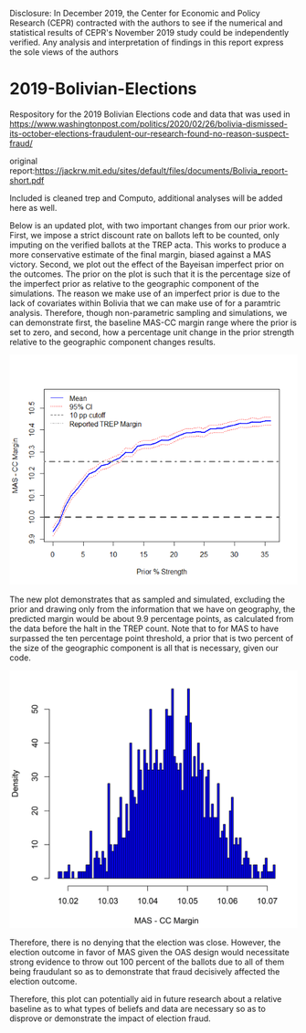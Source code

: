 Disclosure: In December 2019, the Center for Economic and Policy Research (CEPR) contracted with the authors
to see if the numerical and statistical results of CEPR's November 2019 study could be independently verified. Any
analysis and interpretation of findings in this report express the sole views of the authors

# 2019-Bolivian-Elections
Respository for the 2019 Bolivian Elections code and data that was used in https://www.washingtonpost.com/politics/2020/02/26/bolivia-dismissed-its-october-elections-fraudulent-our-research-found-no-reason-suspect-fraud/

original report:https://jackrw.mit.edu/sites/default/files/documents/Bolivia_report-short.pdf

Included is cleaned trep and Computo, additional analyses will be added here as well.

Below is an updated plot, with two important changes from our prior work. First, we impose a strict discount rate on ballots left to be counted, only imputing on the verified ballots at the TREP acta. This works to produce a more conservative estimate of the final margin, biased against a MAS victory. Second, we plot out the effect of the Bayeisan imperfect prior on the outcomes. The prior on the plot is such that it is the percentage size of the imperfect prior as relative to the geographic component of the simulations. The reason we make use of an imperfect prior is due to the lack of covariates within Bolivia that we can make use of for a paramtric analysis. Therefore, though non-parametric sampling and simulations, we can demonstrate first, the baseline MAS-CC margin range where the prior is set to zero, and second, how a percentage unit change in the prior strength relative to the geographic component changes results. 

![simulated bayes](https://raw.githubusercontent.com/jw2249a/2019-Bolivian-Elections/master/simulation_bayes_plot.png)

The new plot demonstrates that as sampled and simulated, excluding the prior and drawing only from the information that we have on geography, the predicted margin would be about 9.9 percentage points, as calculated from the data before the halt in the TREP count. Note that to for MAS to have surpassed the ten percentage point threshold, a prior that is two percent of the size of the geographic component is all that is necessary, given our code. 

![simulated bayes01](https://raw.githubusercontent.com/jw2249a/2019-Bolivian-Elections/master/bayes_plot0.02.jpg)

Therefore, there is no denying that the election was close. However, the election outcome in favor of MAS given the OAS design would necessitate strong evidence to throw out 100 percent of the ballots due to all of them being fraudulant so as to demonstrate that fraud decisively affected the election outcome. 

Therefore, this plot can potentially aid in future research about a relative baseline as to what types of beliefs and data are necessary so as to disprove or demonstrate the impact of election fraud. 

